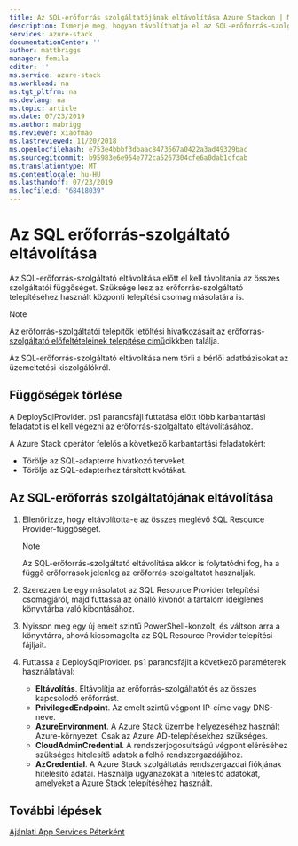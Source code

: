 ```yaml
---
title: Az SQL-erőforrás szolgáltatójának eltávolítása Azure Stackon | Microsoft Docs
description: Ismerje meg, hogyan távolíthatja el az SQL-erőforrás-szolgáltatót az Azure Stack-telepítésből.
services: azure-stack
documentationCenter: ''
author: mattbriggs
manager: femila
editor: ''
ms.service: azure-stack
ms.workload: na
ms.tgt_pltfrm: na
ms.devlang: na
ms.topic: article
ms.date: 07/23/2019
ms.author: mabrigg
ms.reviewer: xiaofmao
ms.lastreviewed: 11/20/2018
ms.openlocfilehash: e753e4bbbf3dbaac8473667a0422a3ad49329bac
ms.sourcegitcommit: b95983e6e954e772ca5267304cfe6a0dab1cfcab
ms.translationtype: MT
ms.contentlocale: hu-HU
ms.lasthandoff: 07/23/2019
ms.locfileid: "68418039"
---
```

# <a name="remove-the-sql-resource-provider"></a>Az SQL erőforrás-szolgáltató eltávolítása

Az SQL-erőforrás-szolgáltató eltávolítása előtt el kell távolítania az összes szolgáltatói függőséget. Szüksége lesz az erőforrás-szolgáltató telepítéséhez használt központi telepítési csomag másolatára is.

> [!NOTE]
> Az erőforrás-szolgáltatói telepítők letöltési hivatkozásait az erőforrás- [szolgáltató előfeltételeinek telepítése című](./azure-stack-sql-resource-provider-deploy.md#prerequisites)cikkben találja.

Az SQL-erőforrás-szolgáltató eltávolítása nem törli a bérlői adatbázisokat az üzemeltetési kiszolgálókról.

## <a name="dependency-cleanup"></a>Függőségek törlése

A DeploySqlProvider. ps1 parancsfájl futtatása előtt több karbantartási feladatot is el kell végezni az erőforrás-szolgáltató eltávolításához.

A Azure Stack operátor felelős a következő karbantartási feladatokért:

* Törölje az SQL-adapterre hivatkozó terveket.
* Törölje az SQL-adapterhez társított kvótákat.

## <a name="to-remove-the-sql-resource-provider"></a>Az SQL-erőforrás szolgáltatójának eltávolítása

1. Ellenőrizze, hogy eltávolította-e az összes meglévő SQL Resource Provider-függőséget.

   > [!NOTE]
   > Az SQL-erőforrás-szolgáltató eltávolítása akkor is folytatódni fog, ha a függő erőforrások jelenleg az erőforrás-szolgáltatót használják.
  
2. Szerezzen be egy másolatot az SQL Resource Provider telepítési csomagjáról, majd futtassa az önálló kivonót a tartalom ideiglenes könyvtárba való kibontásához.

3. Nyisson meg egy új emelt szintű PowerShell-konzolt, és váltson arra a könyvtárra, ahová kicsomagolta az SQL Resource Provider telepítési fájljait.

4. Futtassa a DeploySqlProvider. ps1 parancsfájlt a következő paraméterek használatával:

    * **Eltávolítás**. Eltávolítja az erőforrás-szolgáltatót és az összes kapcsolódó erőforrást.
    * **PrivilegedEndpoint**. Az emelt szintű végpont IP-címe vagy DNS-neve.
    * **AzureEnvironment**. A Azure Stack üzembe helyezéséhez használt Azure-környezet. Csak az Azure AD-telepítésekhez szükséges.
    * **CloudAdminCredential**. A rendszerjogosultságú végpont eléréséhez szükséges hitelesítő adatok a felhő rendszergazdájához.
    * **AzCredential**. A Azure Stack szolgáltatás rendszergazdai fiókjának hitelesítő adatai. Használja ugyanazokat a hitelesítő adatokat, amelyeket a Azure Stack telepítéséhez használt.

## <a name="next-steps"></a>További lépések

[Ajánlati App Services Péterként](azure-stack-app-service-overview.md)

